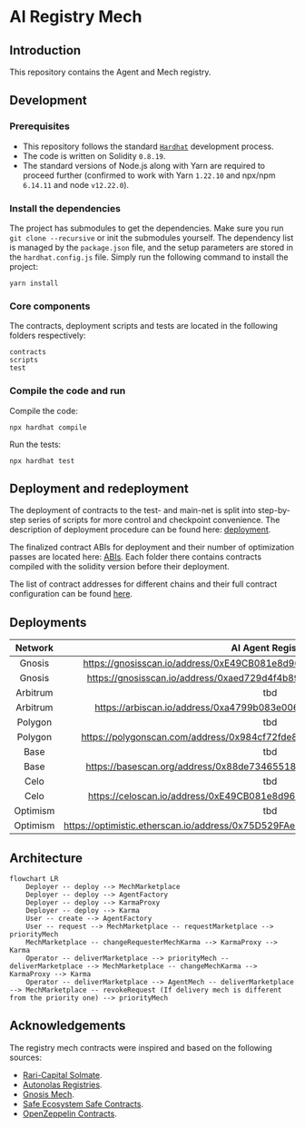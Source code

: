 # AI Registry Mech

## Introduction

This repository contains the Agent and Mech registry.


## Development

### Prerequisites
- This repository follows the standard [`Hardhat`](https://hardhat.org/tutorial/) development process.
- The code is written on Solidity `0.8.19`.
- The standard versions of Node.js along with Yarn are required to proceed further (confirmed to work with Yarn `1.22.10` and npx/npm `6.14.11` and node `v12.22.0`).

### Install the dependencies
The project has submodules to get the dependencies. Make sure you run `git clone --recursive` or init the submodules yourself.
The dependency list is managed by the `package.json` file, and the setup parameters are stored in the `hardhat.config.js` file.
Simply run the following command to install the project:
```
yarn install
```

### Core components
The contracts, deployment scripts and tests are located in the following folders respectively:
```
contracts
scripts
test
```

### Compile the code and run
Compile the code:
```
npx hardhat compile
```
Run the tests:
```
npx hardhat test
```

## Deployment and redeployment
The deployment of contracts to the test- and main-net is split into step-by-step series of scripts for more control and checkpoint convenience.
The description of deployment procedure can be found here: [deployment](https://github.com/valory-xyz/ai-registry-mech/blob/main/scripts/deployment).

The finalized contract ABIs for deployment and their number of optimization passes are located here: [ABIs](https://github.com/valory-xyz/ai-registry-mech/blob/main/abis).
Each folder there contains contracts compiled with the solidity version before their deployment.

The list of contract addresses for different chains and their full contract configuration can be found [here](https://github.com/valory-xyz/ai-registry-mech/blob/main/docs/configuration.json).


## Deployments

| Network | AI Agent Registry    | AgentFactory    | AgentFactorySubscription   |
| :---:   | :---: | :---: | :---: |
| Gnosis | https://gnosisscan.io/address/0xE49CB081e8d96920C38aA7AB90cb0294ab4Bc8EA   | https://gnosisscan.io/address/0x4be7A91e67be963806FeFA9C1FD6C53DfC358d94   | n/a   |
| Gnosis | https://gnosisscan.io/address/0xaed729d4f4b895d8ca84ba022675bb0c44d2cd52   | n/a   | https://gnosisscan.io/address/0x910Ca843Cad6C050Faf3f84387879b2928D40370   |
| Arbitrum | tbd   | https://arbiscan.io/address/0x4a46537dd58e524d4df68275946b022ea6623f71   | n/a   |
| Arbitrum | https://arbiscan.io/address/0xa4799b083e0068732456ef45ff9fe5c683658327   | n/a   | https://arbiscan.io/address/0xd8bcc126ff31d2582018715d5291a508530587b0   |
| Polygon | tbd   | https://polygonscan.com/address/0xd421f433e36465b3e558b1121f584ac09fc33df8   | n/a   |
| Polygon | https://polygonscan.com/address/0x984cf72fde8b5aa910e9e508ac5e007ae5bdcc9c   | n/a   | https://polygonscan.com/address/0x6e7f594f680f7abad18b7a63de50f0fee47dfd06   |
| Base | tbd   | https://basescan.org/address/0x75d529fae220bc8db714f0202193726b46881b76   | n/a   |
| Base | https://basescan.org/address/0x88de734655184a09b70700ae4f72364d1ad23728   | n/a   | https://basescan.org/address/0x87c511c8ae3faf0063b3f3cf9c6ab96c4aa5c60c   |
| Celo | tbd   | https://celoscan.io/address/0x87c511c8aE3fAF0063b3F3CF9C6ab96c4AA5C60c   | n/a   |
| Celo | https://celoscan.io/address/0xE49CB081e8d96920C38aA7AB90cb0294ab4Bc8EA   | n/a   | https://celoscan.io/address/0x88DE734655184a09B70700aE4F72364d1ad23728   |
| Optimism | tbd   | https://optimistic.etherscan.io/address/0x47135D1Cf850d7Df7f7f563F300cc7022F7978a4  | n/a   |
| Optimism | https://optimistic.etherscan.io/address/0x75D529FAe220bC8db714F0202193726b46881B76   | n/a   | https://optimistic.etherscan.io/address/0x1BD1505B711Fb58C54ca3712e6BEf47A133892d9  |


## Architecture

```mermaid
flowchart LR
    Deployer -- deploy --> MechMarketplace
    Deployer -- deploy --> AgentFactory
    Deployer -- deploy --> KarmaProxy 
    Deployer -- deploy --> Karma
    User -- create --> AgentFactory
    User -- request --> MechMarketplace -- requestMarketplace --> priorityMech 
    MechMarketplace -- changeRequesterMechKarma --> KarmaProxy --> Karma
    Operator -- deliverMarketplace --> priorityMech -- deliverMarketplace --> MechMarketplace -- changeMechKarma --> KarmaProxy --> Karma
    Operator -- deliverMarketplace --> AgentMech -- deliverMarketplace --> MechMarketplace -- revokeRequest (If delivery mech is different from the priority one) --> priorityMech
```

## Acknowledgements
The registry mech contracts were inspired and based on the following sources:
- [Rari-Capital Solmate](https://github.com/Rari-Capital/solmate).
- [Autonolas Registries](https://github.com/valory-xyz/autonolas-registries).
- [Gnosis Mech](https://github.com/gnosis/mech).
- [Safe Ecosystem Safe Contracts](https://github.com/safe-global/safe-contracts).
- [OpenZeppelin Contracts](https://github.com/OpenZeppelin/openzeppelin-contracts).
